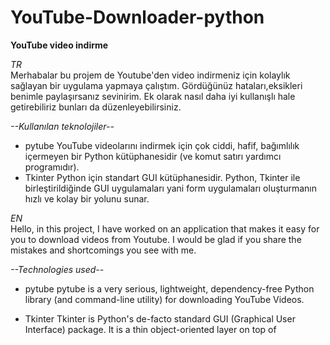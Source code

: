 # YouTube-Downloader-python

**YouTube video indirme**

*TR*<br>
Merhabalar bu projem de Youtube'den video indirmeniz için kolaylık sağlayan bir uygulama yapmaya çalıştım. Gördüğünüz hataları,eksikleri benimle paylaşırsanız sevinirim.
Ek olarak nasıl daha iyi kullanışlı hale getirebiliriz bunları da düzenleyebilirsiniz.

*--Kullanılan teknolojiler--*
- pytube
YouTube videolarını indirmek için çok ciddi, hafif, bağımlılık içermeyen bir Python kütüphanesidir (ve komut satırı yardımcı programıdır).
- Tkinter
Python için standart GUI kütüphanesidir. Python, Tkinter ile birleştirildiğinde GUI uygulamaları yani form uygulamaları oluşturmanın hızlı ve kolay bir yolunu sunar.


*EN*<br>
Hello, in this project, I have worked on an application that makes it easy for you to download videos from Youtube. I would be glad if you share the mistakes and shortcomings you see with me.

*--Technologies used--*
- pytube
pytube is a very serious, lightweight, dependency-free Python library (and command-line utility) for downloading YouTube Videos. 

- Tkinter
Tkinter is Python's de-facto standard GUI (Graphical User Interface) package. It is a thin object-oriented layer on top of
